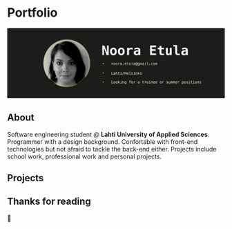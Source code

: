 # Portfolio

![Header image](/images/githeader.jpg "Porfolio header picture")

## About

Software engineering student @ **Lahti University of Applied Sciences**. Programmer with a design background. Confortable with front-end technologies but not afraid to tackle the back-end either. Projects include school work, professional work and personal projects.


## Projects


## Thanks for reading
:closed_book: